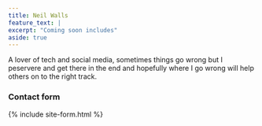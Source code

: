 ```yaml
---
title: Neil Walls
feature_text: |
excerpt: "Coming soon includes"
aside: true
---
```




A lover of tech and social media, sometimes things go wrong but I peservere and get there in the end and hopefully where I go wrong will help others on to the right track.




### Contact form

{% include site-form.html %}




